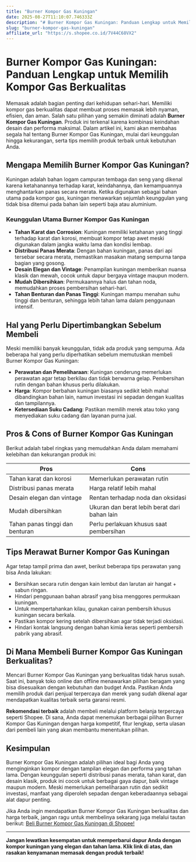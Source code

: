 ```yaml
---
title: "Burner Kompor Gas Kuningan"
date: 2025-08-27T11:10:07.746333Z
description: "# Burner Kompor Gas Kuningan: Panduan Lengkap untuk Memilih Kompor Gas Berkualitas..."
slug: "burner-kompor-gas-kuningan"
affiliate_url: "https://s.shopee.co.id/7V44C68VX2"
---
```

# Burner Kompor Gas Kuningan: Panduan Lengkap untuk Memilih Kompor Gas Berkualitas

Memasak adalah bagian penting dari kehidupan sehari-hari. Memiliki kompor gas berkualitas dapat membuat proses memasak lebih nyaman, efisien, dan aman. Salah satu pilihan yang semakin diminati adalah **Burner Kompor Gas Kuningan**. Produk ini terkenal karena kombinasi keindahan desain dan performa maksimal. Dalam artikel ini, kami akan membahas segala hal tentang Burner Kompor Gas Kuningan, mulai dari keunggulan hingga kekurangan, serta tips memilih produk terbaik untuk kebutuhan Anda.

## Mengapa Memilih Burner Kompor Gas Kuningan?

Kuningan adalah bahan logam campuran tembaga dan seng yang dikenal karena ketahanannya terhadap karat, keindahannya, dan kemampuannya menghantarkan panas secara merata. Ketika digunakan sebagai bahan utama pada kompor gas, kuningan menawarkan sejumlah keunggulan yang tidak bisa ditemui pada bahan lain seperti baja atau aluminium.

### Keunggulan Utama Burner Kompor Gas Kuningan

- **Tahan Karat dan Corrosion**: Kuningan memiliki ketahanan yang tinggi terhadap karat dan korosi, membuat kompor tetap awet meski digunakan dalam jangka waktu lama dan kondisi lembap.
- **Distribusi Panas Merata**: Dengan bahan kuningan, panas dari api tersebar secara merata, memastikan masakan matang sempurna tanpa bagian yang gosong.
- **Desain Elegan dan Vintage**: Penampilan kuningan memberikan nuansa klasik dan mewah, cocok untuk dapur bergaya vintage maupun modern.
- **Mudah Dibersihkan**: Permukaannya halus dan tahan noda, memudahkan proses pembersihan sehari-hari.
- **Tahan Benturan dan Panas Tinggi**: Kuningan mampu menahan suhu tinggi dan benturan, sehingga lebih tahan lama dalam penggunaan intensif.

## Hal yang Perlu Dipertimbangkan Sebelum Membeli

Meski memiliki banyak keunggulan, tidak ada produk yang sempurna. Ada beberapa hal yang perlu diperhatikan sebelum memutuskan membeli Burner Kompor Gas Kuningan:

- **Perawatan dan Pemeliharaan**: Kuningan cenderung memerlukan perawatan agar tetap berkilau dan tidak berwarna gelap. Pembersihan rutin dengan bahan khusus perlu dilakukan.
- **Harga**: Kompor berbahan kuningan biasanya sedikit lebih mahal dibandingkan bahan lain, namun investasi ini sepadan dengan kualitas dan tampilannya.
- **Ketersediaan Suku Cadang**: Pastikan memilih merek atau toko yang menyediakan suku cadang dan layanan purna jual.

## Pros & Cons of Burner Kompor Gas Kuningan

Berikut adalah tabel ringkas yang memudahkan Anda dalam memahami kelebihan dan kekurangan produk ini:

| **Pros**                                | **Cons**                                  |
|-----------------------------------------|------------------------------------------|
| Tahan karat dan korosi                 | Memerlukan perawatan rutin               |
| Distribusi panas merata                | Harga relatif lebih mahal              |
| Desain elegan dan vintage              | Rentan terhadap noda dan oksidasi     |
| Mudah dibersihkan                      | Ukuran dan berat lebih berat dari bahan lain |
| Tahan panas tinggi dan benturan       | Perlu perlakuan khusus saat pembersihan |

## Tips Merawat Burner Kompor Gas Kuningan

Agar tetap tampil prima dan awet, berikut beberapa tips perawatan yang bisa Anda lakukan:

- Bersihkan secara rutin dengan kain lembut dan larutan air hangat + sabun ringan.
- Hindari penggunaan bahan abrasif yang bisa menggores permukaan kuningan.
- Untuk mempertahankan kilau, gunakan cairan pembersih khusus kuningan secara berkala.
- Pastikan kompor kering setelah dibersihkan agar tidak terjadi oksidasi.
- Hindari kontak langsung dengan bahan kimia keras seperti pembersih pabrik yang abrasif.

## Di Mana Membeli Burner Kompor Gas Kuningan Berkualitas?

Mencari Burner Kompor Gas Kuningan yang berkualitas tidak harus susah. Saat ini, banyak toko online dan offline menawarkan pilihan beragam yang bisa disesuaikan dengan kebutuhan dan budget Anda. Pastikan Anda memilih produk dari penjual terpercaya dan merek yang sudah dikenal agar mendapatkan kualitas terbaik serta garansi resmi.

**Rekomendasi terbaik** adalah membeli melalui platform belanja terpercaya seperti Shopee. Di sana, Anda dapat menemukan berbagai pilihan Burner Kompor Gas Kuningan dengan harga kompetitif, fitur lengkap, serta ulasan dari pembeli lain yang akan membantu menentukan pilihan.

## Kesimpulan

Burner Kompor Gas Kuningan adalah pilihan ideal bagi Anda yang menginginkan kompor dengan tampilan elegan dan performa yang tahan lama. Dengan keunggulan seperti distribusi panas merata, tahan karat, dan desain klasik, produk ini cocok untuk berbagai gaya dapur, baik vintage maupun modern. Meski memerlukan pemeliharaan rutin dan sedikit investasi, manfaat yang diperoleh sepadan dengan keberadaannya sebagai alat dapur penting.

Jika Anda ingin mendapatkan Burner Kompor Gas Kuningan berkualitas dan harga terbaik, jangan ragu untuk membelinya sekarang juga melalui tautan berikut: [Beli Burner Kompor Gas Kuningan di Shopee!](https://s.shopee.co.id/7V44C68VX2)

---

**Jangan lewatkan kesempatan untuk memperbarui dapur Anda dengan kompor kuningan yang elegan dan tahan lama. Klik link di atas, dan rasakan kenyamanan memasak dengan produk terbaik!**